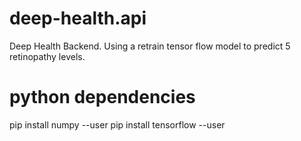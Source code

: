 # deep-health.api
Deep Health Backend. Using a retrain tensor flow model to predict 5 retinopathy levels.

# python dependencies
pip install numpy --user
pip install tensorflow --user
